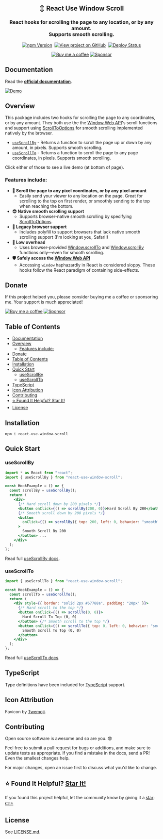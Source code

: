 <h2 align="center">
  ↕️ React Use Window Scroll
</h2>
<h3 align="center">
  React hooks for scrolling the page to any location, or by any amount.<br/>Supports smooth scrolling.
</h3>
<p align="center">
  <a href="https://badge.fury.io/js/react-use-window-scroll" target="_blank" rel="noopener noreferrer"><img src="https://badge.fury.io/js/react-use-window-scroll.svg" alt="npm Version" /></a>&nbsp;
  <a href="https://github.com/justinmahar/react-use-window-scroll/" target="_blank" rel="noopener noreferrer"><img src="https://img.shields.io/badge/GitHub-Source-success" alt="View project on GitHub" /></a>&nbsp;
  <a href="https://github.com/justinmahar/react-use-window-scroll/actions?query=workflow%3ADeploy" target="_blank" rel="noopener noreferrer"><img src="https://github.com/justinmahar/react-use-window-scroll/workflows/Deploy/badge.svg" alt="Deploy Status" /></a>
</p>
<!-- [lock:donate-badges] 🚫--------------------------------------- -->
<p align="center">
  <a href="https://ko-fi.com/justinmahar"><img src="https://img.shields.io/static/v1?label=Buy%20me%20a%20coffee&message=%E2%9D%A4&logo=KoFi&color=%23fe8e86" alt="Buy me a coffee" /></a>&nbsp;<a href="https://github.com/sponsors/justinmahar" target="_blank" rel="noopener noreferrer"><img src="https://img.shields.io/static/v1?label=Sponsor&message=%E2%9D%A4&logo=GitHub&color=%23fe8e86" alt="Sponsor"/></a>
</p>
<!-- [/lock:donate-badges] ---------------------------------------🚫 -->

## Documentation

Read the **[official documentation](https://justinmahar.github.io/react-use-window-scroll/)**.

<a href="https://justinmahar.github.io/react-use-window-scroll/?path=/story/hooks-usescrollto--page#hook-example"><img src="https://justinmahar.github.io/react-use-window-scroll/demo.gif" alt="Demo" /></a>

## Overview

This package includes two hooks for scrolling the page to any coordinates, or by any amount. They both use the the [Window Web API](https://developer.mozilla.org/en-US/docs/Web/API/Window)'s scroll functions and support using [ScrollToOptions](https://developer.mozilla.org/en-US/docs/Web/API/ScrollToOptions) for smooth scrolling implemented natively by the browser.

- [`useScrollBy`](https://justinmahar.github.io/react-use-window-scroll/?path=/story/hooks-usescrollby--page) - Returns a function to scroll the page up or down by any amount, in pixels. Supports smooth scrolling.
- [`useScrollTo`](https://justinmahar.github.io/react-use-window-scroll/?path=/story/hooks-usescrollto--page) - Returns a function to scroll the page to any page coordinates, in pixels. Supports smooth scrolling.

Click either of those to see a live demo (at bottom of page).

### Features include:

- **🎯 Scroll the page to any pixel coordinates, or by any pixel amount**
  - Easily send your viewer to any location on the page. Great for scrolling to the top on first render, or smoothly sending to the top when reaching the bottom.
- **😎 Native smooth scrolling support**
  - Supports browser-native smooth scrolling by specifying [ScrollToOptions](https://developer.mozilla.org/en-US/docs/Web/API/ScrollToOptions).
- **🧮 Legacy browser support**
  - Includes polyfill to support browsers that lack native smooth scrolling support (I'm looking at you, Safari!)
- **🤏 Low overhead**
  - Uses browser-provided [Window.scrollTo](https://developer.mozilla.org/en-US/docs/Web/API/Window/scrollTo) and [Window.scrollBy](https://developer.mozilla.org/en-US/docs/Web/API/Window/scrollBy) functions only—even for smooth scrolling.
- **🛡️ Safely access the [Window Web API](https://developer.mozilla.org/en-US/docs/Web/API/Window)**
  - Accessing `window` haphazardly in React is considered sloppy. These hooks follow the React paradigm of containing side-effects.

<!-- [lock:donate] 🚫--------------------------------------- -->

## Donate 

If this project helped you, please consider buying me a coffee or sponsoring me. Your support is much appreciated!

<a href="https://ko-fi.com/justinmahar"><img src="https://img.shields.io/static/v1?label=Buy%20me%20a%20coffee&message=%E2%9D%A4&logo=KoFi&color=%23fe8e86" alt="Buy me a coffee" /></a>&nbsp;<a href="https://github.com/sponsors/justinmahar" target="_blank" rel="noopener noreferrer"><img src="https://img.shields.io/static/v1?label=Sponsor&message=%E2%9D%A4&logo=GitHub&color=%23fe8e86" alt="Sponsor"/></a>

<!-- [/lock:donate] ---------------------------------------🚫 -->

## Table of Contents 

- [Documentation](#documentation)
- [Overview](#overview)
  - [Features include:](#features-include)
- [Donate](#donate)
- [Table of Contents](#table-of-contents)
- [Installation](#installation)
- [Quick Start](#quick-start)
  - [useScrollBy](#usescrollby)
  - [useScrollTo](#usescrollto)
- [TypeScript](#typescript)
- [Icon Attribution](#icon-attribution)
- [Contributing](#contributing)
- [⭐ Found It Helpful? Star It!](#-found-it-helpful-star-it)
- [License](#license)

## Installation

```
npm i react-use-window-scroll
```

## Quick Start

### useScrollBy

```jsx
import * as React from "react";
import { useScrollBy } from "react-use-window-scroll";

const HookExample = () => {
  const scrollBy = useScrollBy();
  return (
    <div>
      {/* Hard scroll down by 200 pixels */}
      <button onClick={() => scrollBy(200, 0)}>Hard Scroll By 200</button>
      {/* Smooth scroll down by 200 pixels */}
      <button
        onClick={() => scrollBy({ top: 200, left: 0, behavior: "smooth" })}
      >
        Smooth Scroll By 200
      </button> ...
    </div>
  );
};
```

Read full [useScrollBy docs](https://justinmahar.github.io/react-use-window-scroll/?path=/story/hooks-usescrollby--page).

### useScrollTo

```jsx
import { useScrollTo } from "react-use-window-scroll";

const HookExample = () => {
  const scrollTo = useScrollTo();
  return (
    <div style={{ border: "solid 2px #67788a", padding: "20px" }}>
      {/* Hard scroll to the top */}
      <button onClick={() => scrollTo(0, 0)}>
        Hard Scroll To Top (0, 0)
      </button> {/* Smooth scroll to the top */}
      <button onClick={() => scrollTo({ top: 0, left: 0, behavior: "smooth" })}>
        Smooth Scroll To Top (0, 0)
      </button>
    </div>
  );
};
```

Read full [useScrollTo docs](https://justinmahar.github.io/react-use-window-scroll/?path=/story/hooks-usescrollto--page).

<!-- [lock:typescript] 🚫--------------------------------------- -->

## TypeScript

Type definitions have been included for [TypeScript](https://www.typescriptlang.org/) support.

<!-- [/lock:typescript] ---------------------------------------🚫 -->

<!-- [lock:icon] 🚫--------------------------------------- -->

## Icon Attribution

Favicon by [Twemoji](https://github.com/twitter/twemoji).

<!-- [/lock:icon] ---------------------------------------🚫 -->

<!-- [lock:contributing] 🚫--------------------------------------- -->

## Contributing

Open source software is awesome and so are you. 😎

Feel free to submit a pull request for bugs or additions, and make sure to update tests as appropriate. If you find a mistake in the docs, send a PR! Even the smallest changes help.

For major changes, open an issue first to discuss what you'd like to change.

<!-- [/lock:contributing] --------------------------------------🚫 -->

## ⭐ Found It Helpful? [Star It!](https://github.com/justinmahar/react-use-window-scroll/stargazers)

If you found this project helpful, let the community know by giving it a [star](https://github.com/justinmahar/react-use-window-scroll/stargazers): [👉⭐](https://github.com/justinmahar/react-use-window-scroll/stargazers)

## License

See [LICENSE.md](https://justinmahar.github.io/react-use-window-scroll/?path=/story/license--page).